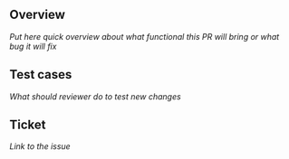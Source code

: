 ## Overview

_Put here quick overview about what functional this PR will bring or what bug it will fix_

## Test cases

_What should reviewer do to test new changes_

## Ticket

_Link to the issue_
